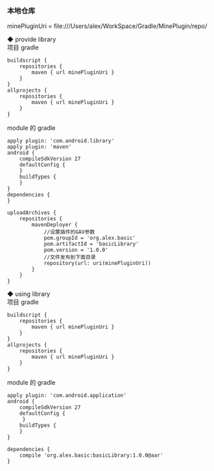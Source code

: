 ### 本地仓库  
minePluginUri = file:///Users/alex/WorkSpace/Gradle/MinePlugin/repo/  

◆ provide library  
项目 gradle  
```
buildscript {
    repositories {
        maven { url minePluginUri }
    }    
}
allprojects {
    repositories {
        maven { url minePluginUri }
    }
}
```
module 的 gradle  
```
apply plugin: 'com.android.library'
apply plugin: 'maven'
android {
    compileSdkVersion 27
    defaultConfig {
    }
    buildTypes {
    }
}
dependencies {
}

uploadArchives {
    repositories {
        mavenDeployer {
            //设置插件的GAV参数
            pom.groupId = 'org.alex.basic'
            pom.artifactId = 'basicLibrary'
            pom.version = '1.0.0'
            //文件发布到下面目录
            repository(url: uri(minePluginUri))
        }
    }
}

```
◆ using library  
项目 gradle  
```
buildscript {
    repositories {
        maven { url minePluginUri }
    }    
}
allprojects {
    repositories {
        maven { url minePluginUri }
    }
}
```
module 的 gradle  
```
apply plugin: 'com.android.application'
android {
    compileSdkVersion 27
    defaultConfig {
     }
    buildTypes {
    }
}

dependencies {
    compile 'org.alex.basic:basicLibrary:1.0.0@aar'
}

```